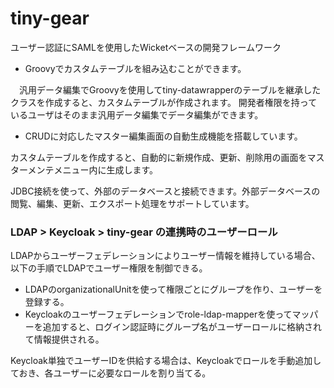 # tiny-gear

ユーザー認証にSAMLを使用したWicketベースの開発フレームワーク
* Groovyでカスタムテーブルを組み込むことができます。
 
　汎用データ編集でGroovyを使用してtiny-datawrapperのテーブルを継承したクラスを作成すると、カスタムテーブルが作成されます。 開発者権限を持っているユーザはそのまま汎用データ編集でデータ編集ができます。
  
* CRUDに対応したマスター編集画面の自動生成機能を搭載しています。

 カスタムテーブルを作成すると、自動的に新規作成、更新、削除用の画面をマスターメンテメニュー内に生成します。

 JDBC接続を使って、外部のデータベースと接続できます。外部データベースの閲覧、編集、更新、エクスポート処理をサポートしています。

### LDAP > Keycloak > tiny-gear の連携時のユーザーロール
LDAPからユーザーフェデレーションによりユーザー情報を維持している場合、以下の手順でLDAPでユーザー権限を制御できる。

* LDAPのorganizationalUnitを使って権限ごとにグループを作り、ユーザーを登録する。
* Keycloakのユーザーフェデレーションでrole-ldap-mapperを使ってマッパーを追加すると、ログイン認証時にグループ名がユーザーロールに格納されて情報提供される。

Keycloak単独でユーザーIDを供給する場合は、Keycloakでロールを手動追加しておき、各ユーザーに必要なロールを割り当てる。

